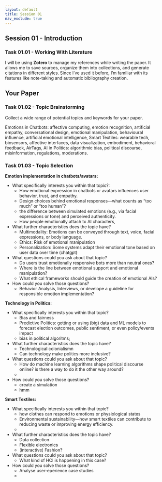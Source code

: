 ```yaml
---
layout: default
title: Session 01
nav_exclude: true
---
```


## Session 01 - Introduction

### Task 01.01 - Working With Literature

I will be using **Zotero** to manage my references while writing the paper. It allows me to save sources, organize them into collections, and generate citations in different styles. Since I’ve used it before, I’m familiar with its features like note-taking and automatic bibliography creation.

## Your Paper

### Task 01.02 - Topic Brainstorming

Collect a wide range of potential topics and keywords for your paper.

Emotions in Chatbots: affective computing, emotion recognition, artificial empathy, conversational design, emotional manipulation, behavioural influence, artificial emotional intelligence,
Smart Textiles: wearable tech, biosensors, affective interfaces, data visualization, embodiment, behavioral feedback, AirTags,
AI in Politics: algorithmic bias, political discourse, misinformation, regulations, moderations.

### Task 01.03 - Topic Selection

**Emotion implementation in chatbots/avatars:**

- What specifically interests you within that topic?:
  - How emotional expression in chatbots or avatars influences user behavior, trust, and empathy.
  - Design choices behind emotional responses—what counts as “too much” or “too human”?
  - the difference between simulated emotions (e.g., via facial expressions or tone) and perceived authenticity.
  - How people emotionally attach to AI characters,
- What further characteristics does the topic have?
  - Multimodality: Emotions can be conveyed through text, voice, facial expressions, or body language.
  - Ethics: Risk of emotional manipulation
  - Personalization: Some systems adapt their emotional tone based on user data over time (chatgpt)
- What questions could you ask about that topic?
  - Do users trust emotionally responsive bots more than neutral ones?
  - Where is the line between emotional support and emotional manipulation?
  - What ethical frameworks should guide the creation of emotional AIs?
- How could you solve those questions?
  - Behavior Analysis, Interviews, or develope a guideline for responsible emotion implementation?

**Technology in Politics:**

- What specifically interests you within that topic?
  - Bias and fairness
  - Predictive Politics: getting or using (big) data and ML models to forecast election outcomes, public sentiment, or even policy/events impact
  - bias in political algoritms;
- What further characteristics does the topic have?
  - Technological colonialismn
  - Can technology make politics more inclusive?
- What questions could you ask about that topic?
  - How do machine learning algorithms shape political discourse online? is there a way to do it the other way around?
  -
- How could you solve those questions?
  - create a simulation
  - hmm

**Smart Textiles:**

- What specifically interests you within that topic?
  - how clothes can respond to emotions or physiological states
  - Environmental sustainability—how smart textiles can contribute to reducing waste or improving energy efficiency.
  -
- What further characteristics does the topic have?
  - Data collection
  - Flexible electronics
  - (interactive) Fashion?
- What questions could you ask about that topic?
  - What kind of HCI is happening in this case?
- How could you solve those questions?
  - Analyse user-eperience case studies
  -
